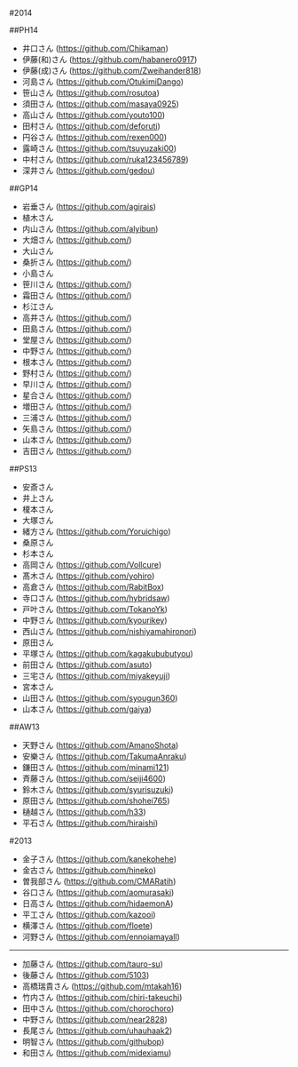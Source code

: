 #2014

##PH14
- 井口さん (https://github.com/Chikaman)
- 伊藤(和)さん (https://github.com/habanero0917)
- 伊藤(成)さん (https://github.com/Zweihander818)
- 河島さん (https://github.com/OtukimiDango)
- 笹山さん (https://github.com/rosutoa)
- 須田さん (https://github.com/masaya0925)
- 高山さん (https://github.com/youto100)
- 田村さん (https://github.com/deforuti)
- 円谷さん (https://github.com/rexen000)
- 露崎さん (https://github.com/tsuyuzaki00)
- 中村さん (https://github.com/ruka123456789)
- 深井さん (https://github.com/gedou)

##GP14
- 岩垂さん (https://github.com/agirais)
- 植木さん
- 内山さん (https://github.com/alyibun)
- 大畑さん (https://github.com/)
- 大山さん
- 桑折さん (https://github.com/)
- 小島さん
- 笹川さん (https://github.com/)
- 霜田さん (https://github.com/)
- 杉江さん
- 高井さん (https://github.com/)
- 田島さん (https://github.com/)
- 堂屋さん (https://github.com/)
- 中野さん (https://github.com/)
- 根本さん (https://github.com/)
- 野村さん (https://github.com/)
- 早川さん (https://github.com/)
- 星合さん (https://github.com/)
- 増田さん (https://github.com/)
- 三浦さん (https://github.com/)
- 矢島さん (https://github.com/)
- 山本さん (https://github.com/)
- 吉田さん (https://github.com/)

##PS13
- 安斎さん
- 井上さん
- 榎本さん
- 大塚さん
- 緒方さん (https://github.com/Yoruichigo)
- 桑原さん
- 杉本さん
- 高岡さん (https://github.com/Vollcure)
- 髙木さん (https://github.com/yohiro)
- 高倉さん (https://github.com/RabitBox)
- 寺口さん (https://github.com/hybridsaw)
- 戸叶さん (https://github.com/TokanoYk)
- 中野さん (https://github.com/kyourikey)
- 西山さん (https://github.com/nishiyamahironori)
- 原田さん
- 平塚さん (https://github.com/kagakububutyou)
- 前田さん (https://github.com/asuto)
- 三宅さん (https://github.com/miyakeyuji)
- 宮本さん
- 山田さん (https://github.com/syougun360)
- 山本さん (https://github.com/gaiya)

##AW13
- 天野さん (https://github.com/AmanoShota)
- 安樂さん (https://github.com/TakumaAnraku)
- 鎌田さん (https://github.com/minami121)
- 斉藤さん (https://github.com/seiji4600)
- 鈴木さん (https://github.com/syurisuzuki)
- 原田さん (https://github.com/shohei765)
- 樋越さん (https://github.com/h33)
- 平石さん (https://github.com/hiraishi)

#2013

- 金子さん (https://github.com/kanekohehe)
- 金古さん (https://github.com/hineko)
- 曽我部さん (https://github.com/CMARatih)
- 谷口さん (https://github.com/aomurasaki)
- 日高さん (https://github.com/hidaemonA)
- 平工さん (https://github.com/kazooi)
- 横澤さん (https://github.com/floete)
- 河野さん (https://github.com/ennoiamayall)

----

- 加藤さん (https://github.com/tauro-su)
- 後藤さん (https://github.com/5103)
- 高橋瑞貴さん (https://github.com/mtakah16)
- 竹内さん (https://github.com/chiri-takeuchi)
- 田中さん (https://github.com/chorochoro)
- 中野さん (https://github.com/near2828)
- 長尾さん (https://github.com/uhauhaak2)
- 明智さん (https://github.com/githubop)
- 和田さん (https://github.com/midexiamu)
